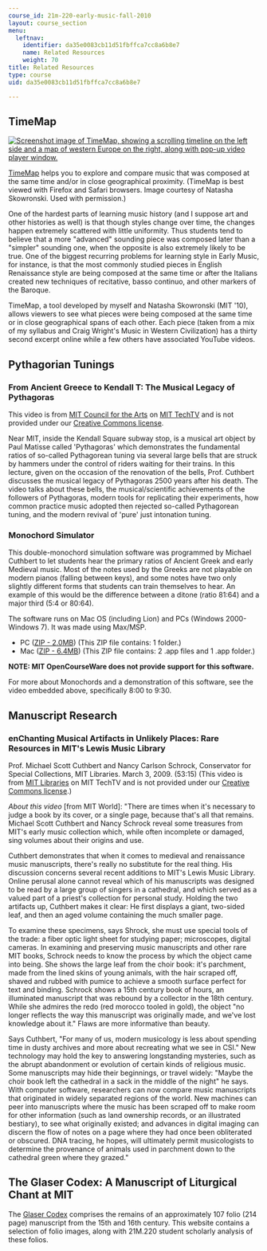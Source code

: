 ```yaml
---
course_id: 21m-220-early-music-fall-2010
layout: course_section
menu:
  leftnav:
    identifier: da35e0083cb11d51fbffca7cc8a6b8e7
    name: Related Resources
    weight: 70
title: Related Resources
type: course
uid: da35e0083cb11d51fbffca7cc8a6b8e7

---
```


TimeMap
-------

[![Screenshot image of TimeMap, showing a scrolling timeline on the left side and a map of western Europe on the right, along with pop-up video player window.](/courses/music-and-theater-arts/21m-220-early-music-fall-2010/related-resources/timemap.jpg)](http://code.google.com/p/timemap/
)

[TimeMap](http://code.google.com/p/timemap/
) helps you to explore and compare music that was composed at the same time and/or in close geographical proximity. (TimeMap is best viewed with Firefox and Safari browsers. Image courtesy of Natasha Skowronski. Used with permission.)

One of the hardest parts of learning music history (and I suppose art and other histories as well) is that though styles change over time, the changes happen extremely scattered with little uniformity. Thus students tend to believe that a more "advanced" sounding piece was composed later than a "simpler" sounding one, when the opposite is also extremely likely to be true. One of the biggest recurring problems for learning style in Early Music, for instance, is that the most commonly studied pieces in English Renaissance style are being composed at the same time or after the Italians created new techniques of recitative, basso continuo, and other markers of the Baroque.

TimeMap, a tool developed by myself and Natasha Skowronski (MIT '10), allows viewers to see what pieces were being composed at the same time or in close geographical spans of each other. Each piece (taken from a mix of my syllabus and Craig Wright's Music in Western Civilization) has a thirty second excerpt online while a few others have associated YouTube videos.

Pythagorian Tunings
-------------------

### From Ancient Greece to Kendall T: The Musical Legacy of Pythagoras 

This video is from [MIT Council for the Arts](https://arts.mit.edu/camit/) on [MIT TechTV](http://video.mit.edu/watch/from-ancient-greece-to-kendall-t-the-musical-legacy-of-pythagoras-6346/) and is not provided under our [Creative Commons license](/terms/).

Near MIT, inside the Kendall Square subway stop, is a musical art object by Paul Matisse called 'Pythagoras' which demonstrates the fundamental ratios of so-called Pythagorean tuning via several large bells that are struck by hammers under the control of riders waiting for their trains. In this lecture, given on the occasion of the renovation of the bells, Prof. Cuthbert discusses the musical legacy of Pythagoras 2500 years after his death. The video talks about these bells, the musical/scientific achievements of the followers of Pythagoras, modern tools for replicating their experiments, how common practice music adopted then rejected so-called Pythagorean tuning, and the modern revival of 'pure' just intonation tuning.

### Monochord Simulator

This double-monochord simulation software was programmed by Michael Cuthbert to let students hear the primary ratios of Ancient Greek and early Medieval music. Most of the notes used by the Greeks are not playable on modern pianos (falling between keys), and some notes have two only slightly different forms that students can train themselves to hear. An example of this would be the difference between a ditone (ratio 81:64) and a major third (5:4 or 80:64).

The software runs on Mac OS (including Lion) and PCs (Windows 2000-Windows 7). It was made using Max/MSP.

*   PC ([ZIP - 2.0MB](/coursemedia/21m-220-early-music-fall-2010/10fe3b4f880ddab2536b8c7d2a8891d6_monochord_pc.zip)) (This ZIP file contains: 1 folder.)
*   Mac ([ZIP - 6.4MB](/coursemedia/21m-220-early-music-fall-2010/081f1413aea9e426ea55ef5864c6e6a8_monochord_mac.zip)) (This ZIP file contains: 2 .app files and 1 .app folder.)

**NOTE: MIT OpenCourseWare does not provide support for this software.**

For more about Monochords and a demonstration of this software, see the video embedded above, specifically 8:00 to 9:30.

Manuscript Research
-------------------

### enChanting Musical Artifacts in Unlikely Places: Rare Resources in MIT's Lewis Music Library

Prof. Michael Scott Cuthbert and Nancy Carlson Schrock, Conservator for Special Collections, MIT Libraries. March 3, 2009. (53:15) (This video is from [MIT Libraries](http://libraries.mit.edu/) on MIT TechTV and is not provided under our [Creative Commons license](/terms/).)

_About this video_ \[from MIT World\]: "There are times when it's necessary to judge a book by its cover, or a single page, because that's all that remains. Michael Scott Cuthbert and Nancy Schrock reveal some treasures from MIT's early music collection which, while often incomplete or damaged, sing volumes about their origins and use.

Cuthbert demonstrates that when it comes to medieval and renaissance music manuscripts, there's really no substitute for the real thing. His discussion concerns several recent additions to MIT's Lewis Music Library. Online perusal alone cannot reveal which of his manuscripts was designed to be read by a large group of singers in a cathedral, and which served as a valued part of a priest's collection for personal study. Holding the two artifacts up, Cuthbert makes it clear: He first displays a giant, two-sided leaf, and then an aged volume containing the much smaller page.

To examine these specimens, says Shrock, she must use special tools of the trade: a fiber optic light sheet for studying paper; microscopes, digital cameras. In examining and preserving music manuscripts and other rare MIT books, Schrock needs to know the process by which the object came into being. She shows the large leaf from the choir book: it's parchment, made from the lined skins of young animals, with the hair scraped off, shaved and rubbed with pumice to achieve a smooth surface perfect for text and binding. Schrock shows a 15th century book of hours, an illuminated manuscript that was rebound by a collector in the 18th century. While she admires the redo (red morocco tooled in gold), the object "no longer reflects the way this manuscript was originally made, and we've lost knowledge about it." Flaws are more informative than beauty.

Says Cuthbert, "For many of us, modern musicology is less about spending time in dusty archives and more about recreating what we see in CSI." New technology may hold the key to answering longstanding mysteries, such as the abrupt abandonment or evolution of certain kinds of religious music. Some manuscripts may hide their beginnings, or travel widely: "Maybe the choir book left the cathedral in a sack in the middle of the night" he says. With computer software, researchers can now compare music manuscripts that originated in widely separated regions of the world. New machines can peer into manuscripts where the music has been scraped off to make room for other information (such as land ownership records, or an illustrated bestiary), to see what originally existed; and advances in digital imaging can discern the flow of notes on a page where they had once been obliterated or obscured. DNA tracing, he hopes, will ultimately permit musicologists to determine the provenance of animals used in parchment down to the cathedral green where they grazed."

The Glaser Codex: A Manuscript of Liturgical Chant at MIT
---------------------------------------------------------

The [Glaser Codex](http://web.mit.edu/cuthbert/www/glaser/) comprises the remains of an approximately 107 folio (214 page) manuscript from the 15th and 16th century. This website contains a selection of folio images, along with 21M.220 student scholarly analysis of these folios.